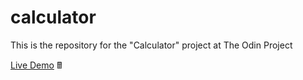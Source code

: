 # calculator
This is the repository for the "Calculator" project at The Odin Project

<a href="https://vivascarlosandres.github.io/calculator/" target="_blank">Live Demo</a> 🖩

